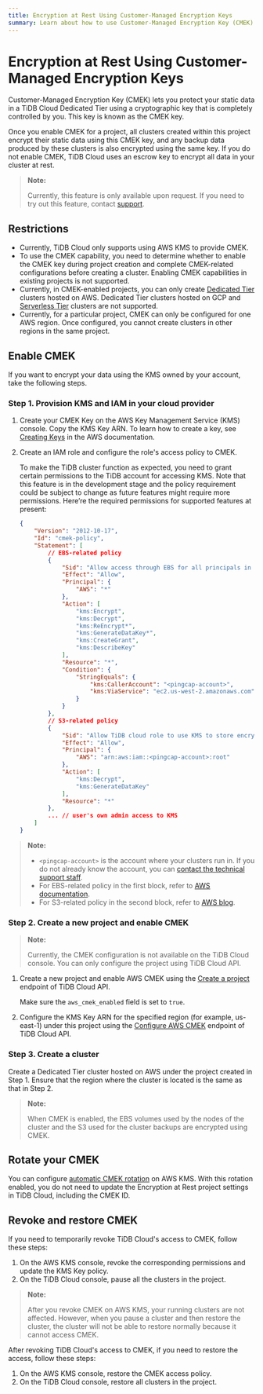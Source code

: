 ```yaml
---
title: Encryption at Rest Using Customer-Managed Encryption Keys
summary: Learn about how to use Customer-Managed Encryption Key (CMEK) in TiDB Cloud.
---
```


# Encryption at Rest Using Customer-Managed Encryption Keys

Customer-Managed Encryption Key (CMEK) lets you protect your static data in a TiDB Cloud Dedicated Tier using a cryptographic key that is completely controlled by you. This key is known as the CMEK key.

Once you enable CMEK for a project, all clusters created within this project encrypt their static data using this CMEK key, and any backup data produced by these clusters is also encrypted using the same key. If you do not enable CMEK, TiDB Cloud uses an escrow key to encrypt all data in your cluster at rest.

> **Note:**
>
> Currently, this feature is only available upon request. If you need to try out this feature, contact [support](/tidb-cloud/tidb-cloud-support.md).

## Restrictions

- Currently, TiDB Cloud only supports using AWS KMS to provide CMEK.
- To use the CMEK capability, you need to determine whether to enable the CMEK key during project creation and complete CMEK-related configurations before creating a cluster. Enabling CMEK capabilities in existing projects is not supported.
- Currently, in CMEK-enabled projects, you can only create [Dedicated Tier](/tidb-cloud/select-cluster-tier.md#dedicated-tier) clusters hosted on AWS. Dedicated Tier clusters hosted on GCP and [Serverless Tier](/tidb-cloud/select-cluster-tier.md#serverless-tier-beta) clusters are not supported.
- Currently, for a particular project, CMEK can only be configured for one AWS region. Once configured, you cannot create clusters in other regions in the same project.

## Enable CMEK

If you want to encrypt your data using the KMS owned by your account, take the following steps.

### Step 1. Provision KMS and IAM in your cloud provider

1. Create your CMEK Key on the AWS Key Management Service (KMS) console. Copy the KMS Key ARN. To learn how to create a key, see [Creating Keys](http://docs.aws.amazon.com/kms/latest/developerguide/create-keys.html#create-symmetric-cmk) in the AWS documentation.
2. Create an IAM role and configure the role's access policy to CMEK.

    To make the TiDB cluster function as expected, you need to grant certain permissions to the TiDB account for accessing KMS. Note that this feature is in the development stage and the policy requirement could be subject to change as future features might require more permissions. Here’re the required permissions for supported features at present:

    ```json
    {
        "Version": "2012-10-17",
        "Id": "cmek-policy",
        "Statement": [
            // EBS-related policy
            {
                "Sid": "Allow access through EBS for all principals in the account that are authorized to use EBS",
                "Effect": "Allow",
                "Principal": {
                    "AWS": "*"
                },
                "Action": [
                    "kms:Encrypt",
                    "kms:Decrypt",
                    "kms:ReEncrypt*",
                    "kms:GenerateDataKey*",
                    "kms:CreateGrant",
                    "kms:DescribeKey"
                ],
                "Resource": "*",
                "Condition": {
                    "StringEquals": {
                        "kms:CallerAccount": "<pingcap-account>",
                        "kms:ViaService": "ec2.us-west-2.amazonaws.com"
                    }
                }
            },
            // S3-related policy
            {
                "Sid": "Allow TiDB cloud role to use KMS to store encrypted backup to S3",
                "Effect": "Allow",
                "Principal": {
                    "AWS": "arn:aws:iam::<pingcap-account>:root"
                },
                "Action": [
                    "kms:Decrypt",
                    "kms:GenerateDataKey"
                ],
                "Resource": "*"
            },
            ... // user's own admin access to KMS
        ]
    }
    ```

> **Note:**
>
> - `<pingcap-account>` is the account where your clusters run in. If you do not already know the account, you can [contact the technical support staff](/tidb-cloud/tidb-cloud-support.md).
> - For EBS-related policy in the first block, refer to [AWS documentation](https://docs.aws.amazon.com/kms/latest/developerguide/conditions-kms.html#conditions-kms-caller-account).
> - For S3-related policy in the second block, refer to [AWS blog](https://repost.aws/knowledge-center/s3-bucket-access-default-encryption).

### Step 2. Create a new project and enable CMEK

> **Note:**
>
> Currently, the CMEK configuration is not available on the TiDB Cloud console. You can only configure the project using TiDB Cloud API.

1. Create a new project and enable AWS CMEK using the [Create a project](https://docs.pingcap.com/tidbcloud/api/v1beta#tag/Project/operation/CreateProject) endpoint of TiDB Cloud API.

    Make sure the `aws_cmek_enabled` field is set to `true`.

2. Configure the KMS Key ARN for the specified region (for example, us-east-1) under this project using the [Configure AWS CMEK](https://docs.pingcap.com/tidbcloud/api/v1beta#tag/Cluster/operation/CreateAwsCmek) endpoint of TiDB Cloud API.

### Step 3. Create a cluster

Create a Dedicated Tier cluster hosted on AWS under the project created in Step 1. Ensure that the region where the cluster is located is the same as that in Step 2.

> **Note:**
>
> When CMEK is enabled, the EBS volumes used by the nodes of the cluster and the S3 used for the cluster backups are encrypted using CMEK.

## Rotate your CMEK

You can configure [automatic CMEK rotation](http://docs.aws.amazon.com/kms/latest/developerguide/rotate-keys.html) on AWS KMS. With this rotation enabled, you do not need to update the Encryption at Rest project settings in TiDB Cloud, including the CMEK ID.

## Revoke and restore CMEK

If you need to temporarily revoke TiDB Cloud's access to CMEK, follow these steps:

1. On the AWS KMS console, revoke the corresponding permissions and update the KMS Key policy.
2. On the TiDB Cloud console, pause all the clusters in the project.

> **Note:**
>
> After you revoke CMEK on AWS KMS, your running clusters are not affected. However, when you pause a cluster and then restore the cluster, the cluster will not be able to restore normally because it cannot access CMEK.

After revoking TiDB Cloud's access to CMEK, if you need to restore the access, follow these steps:

1. On the AWS KMS console, restore the CMEK access policy.
2. On the TiDB Cloud console, restore all clusters in the project.

